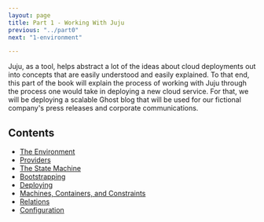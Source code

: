 ```yaml
---
layout: page
title: Part 1 - Working With Juju
previous: "../part0"
next: "1-environment"

---
```


Juju, as a tool, helps abstract a lot of the ideas about cloud deployments out
into concepts that are easily understood and easily explained.  To that end,
this part of the book will explain the process of working with Juju through the
process one would take in deploying a new cloud service.  For that, we will be
deploying a scalable Ghost blog that will be used for our fictional company's
press releases and corporate communications.

Contents
--------

* [The Environment](1-environment)
* [Providers](2-providers)
* [The State Machine](3-state)
* [Bootstrapping](4-bootstrapping)
* [Deploying](5-deploying)
* [Machines, Containers, and Constraints](6-units)
* [Relations](7-relations)
* [Configuration](8-config)

